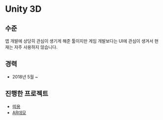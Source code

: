 # Unity 3D

## 수준
앱 개발에 상당히 관심이 생기게 해준 툴이지만 게임 개발보다는 UI에 관심이 생겨서 현재는 자주 사용하지 않습니다.
## 경력
- 2018년 5월 ~
## 진행한 프로젝트
- [띠용](../2018/띠용.md)
- [AR데모](../2019/AR데모.md)